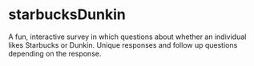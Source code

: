 # starbucksDunkin
A fun, interactive survey in which questions about whether an individual likes Starbucks or Dunkin. Unique responses and follow up questions depending on the response.
